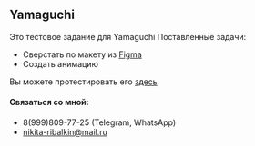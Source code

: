 ## Yamaguchi 

Это тестовое задание для Yamaguchi
Поставленные задачи:
- Сверстать по макету из [Figma](https://www.figma.com/file/jAfRB76D6Y69PjuuUHW41H/Тестовое-задание-для-верстальщика.?node-id=0%3A1&t=JLhJmTxvAPzmHhfI-0)
- Создать анимацию 

Вы можете протестировать его [здесь](https://neekit95.github.io/Yamaguchi_test1/)
  
 #### Связаться со мной:
 - 8(999)809-77-25  (Telegram, WhatsApp)
 - nikita-ribalkin@mail.ru
